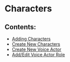 # Characters

## Contents:

* [Adding Characters](adding-characters.md)
* [Create New Characters](create-new-characters.md)
* [Create New Voice Actor](create-new-voice-actor.md)
* [Add/Edit Voice Actor Role](add-edit-voice-actor-role.md)

